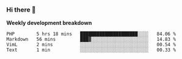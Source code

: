 ### Hi there 👋


**Weekly development breakdown**

<!--START_SECTION:waka-->
```text
PHP        5 hrs 18 mins   █████████████████████░░░░   84.06 % 
Markdown   56 mins         ███▓░░░░░░░░░░░░░░░░░░░░░   14.83 % 
VimL       2 mins          ░░░░░░░░░░░░░░░░░░░░░░░░░   00.54 % 
Text       1 min           ░░░░░░░░░░░░░░░░░░░░░░░░░   00.33 % 
```
<!--END_SECTION:waka-->
